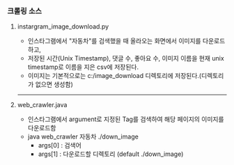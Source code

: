 ### 크롤링 소스

1. instargram_image_download.py
   - 인스타그램에서 "자동차"를 검색했을 때 올라오는 화면에서 이미지를 다운로드하고,
   - 저장된 시간(Unix Timestamp), 댓글 수, 좋아요 수, 이미지 이름을 
     현재 unix timestamp로 이름을 지은 csv에 저장된다.
   - 이미지는 기본적으로는 c:/image_download 디렉토리에 저장된다.(디렉토리가 없으면 생성함)
  
    -----------------
  
2. web_crawler.java
   - 인스타그램에서 argument로 지정된 Tag를 검색하여 해당 페이지의 이미지를 다운로드함
   - java web_crawler 자동차 ./down_image
     - args[0] : 검색어
     - args[1] : 다운로드할 디렉토리 (default ./down_image)
